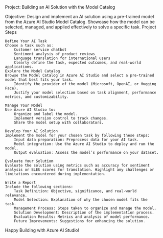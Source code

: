 Project: Building an AI Solution with the Model Catalog

Objective:
Design and implement an AI solution using a pre-trained model from the Azure AI Studio Model Catalog. Showcase how the model can be selected, managed, and applied effectively to solve a specific task.
Project Steps

    Define Your AI Task
    Choose a task such as:
        Customer service chatbot
        Sentiment analysis of product reviews
        Language translation for international users
        Clearly define the task, expected outcomes, and real-world applications. 
    Explore the Model Catalog
    Browse the Model Catalog in Azure AI Studio and select a pre-trained model that best fits your task.
        Identify the provider of the model (Microsoft, OpenAI, or Hugging Face).
        Justify your model selection based on task alignment, performance metrics, and customizability.

    Manage Your Model
    Use Azure AI Studio to:
        Organize and label the model.
        Implement version control to track changes.
        Share the model setup with collaborators.

    Develop Your AI Solution
    Implement the model for your chosen task by following these steps:
        Input data preparation: Preprocess data for your AI task.
        Model integration: Use the Azure AI Studio to deploy and run the model.
        Output evaluation: Assess the model’s performance on your dataset.

    Evaluate Your Solution
    Evaluate the solution using metrics such as accuracy for sentiment analysis or BLEU scores for translation. Highlight any challenges or limitations encountered during implementation.

    Write a Report
    Include the following sections:
        Task Definition: Objective, significance, and real-world relevance.
        Model Selection: Explanation of why the chosen model fits the task.
        Management Process: Steps taken to organize and manage the model.
        Solution Development: Description of the implementation process.
        Evaluation Results: Metrics and analysis of model performance.
        Future Improvements: Suggestions for enhancing the solution.

Happy Building with Azure AI Studio!
